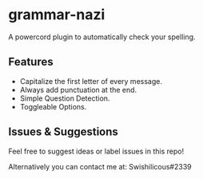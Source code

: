 # grammar-nazi
A powercord plugin to automatically check your spelling.

## Features
* Capitalize the first letter of every message.
* Always add punctuation at the end.
* Simple Question Detection.
* Toggleable Options.

## Issues & Suggestions
Feel free to suggest ideas or label issues in this repo!

Alternatively you can contact me at: Swishilicous#2339
